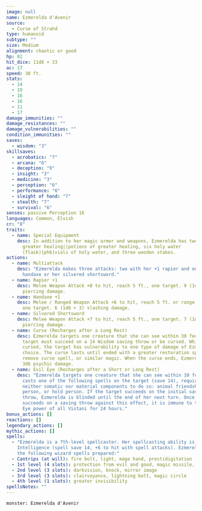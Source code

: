 ```yaml
---
image: null
name: Ezmerelda d'Avenir
source:
  - Curse of Strahd
type: humanoid
subtype: ""
size: Medium
alignment: chaotic or good
hp: 82
hit_dice: 11d8 + 33
ac: 17
speed: 30 ft.
stats:
  - 14
  - 19
  - 16
  - 16
  - 11
  - 17
damage_immunities: ""
damage_resistances: ""
damage_vulnerabilities: ""
condition_immunities: ""
saves:
  - wisdom: "3"
skillsaves:
  - acrobatics: "7"
  - arcana: "6"
  - deception: "9"
  - insight: "3"
  - medicine: "3"
  - perception: "6"
  - performance: "6"
  - sleight of hand: "7"
  - stealth: "7"
  - survival: "6"
senses: passive Perception 16
languages: Common, Elvish
cr: "8"
traits:
  - name: Special Equipment
    desc: In addition to her magic armor and weapons, Ezmerelda has two potion of
      greater healing||potions of greater healing, six holy water
      (flask)|phb|vials of holy water, and three wooden stakes.
actions:
  - name: Multiattack
    desc: "Ezmerelda makes three attacks: two with her +1 rapier and one with her +1
      handaxe or her silvered shortsword."
  - name: Rapier +1
    desc: Melee Weapon Attack +8 to hit, reach 5 ft., one target. 9 (1d8 + 5)
      piercing damage.
  - name: Handaxe +1
    desc: Melee / Ranged Weapon Attack +6 to hit, reach 5 ft. or range 20/60 ft.,
      one target. 6 (1d6 + 3) slashing damage.
  - name: Silvered Shortsword
    desc: Melee Weapon Attack +7 to hit, reach 5 ft., one target. 7 (1d6 + 4)
      piercing damage.
  - name: Curse (Recharges after a Long Rest)
    desc: Ezmerelda targets one creature that she can see within 30 feet of her. The
      target must succeed on a 14 Wisdom saving throw or be cursed. While
      cursed, the target has vulnerability to one type of damage of Ezmerelda's
      choice. The curse lasts until ended with a greater restoration spell, a
      remove curse spell, or similar magic. When the curse ends, Ezmerelda takes
      3d6 psychic damage.
  - name: Evil Eye (Recharges after a Short or Long Rest)
    desc: "Ezmerelda targets one creature that she can see within 10 feet of her and
      casts one of the following spells on the target (save 14), requiring
      neither somatic nor material components to do so: animal friendship, charm
      person, or hold person. If the target succeeds on the initial saving
      throw, Ezmerelda is blinded until the end of her next turn. Once a target
      succeeds on a saving throw against this effect, it is immune to the Evil
      Eye power of all Vistani for 24 hours."
bonus_actions: []
reactions: []
legendary_actions: []
mythic_actions: []
spells:
  - "Ezmerelda is a 7th-level spellcaster. Her spellcasting ability is
    Intelligence (spell save 14, +6 to hit with spell attacks). Ezmerelda has
    the following wizard spells prepared:"
  - Cantrips (at will): fire bolt, light, mage hand, prestidigitation
  - 1st level (4 slots): protection from evil and good, magic missile, shield
  - 2nd level (3 slots): darkvision, knock, mirror image
  - 3rd level (3 slots): clairvoyance, lightning bolt, magic circle
  - 4th level (1 slots): greater invisibility
spellsNotes: ""
---
```


```statblock
monster: Ezmerelda d'Avenir
```
